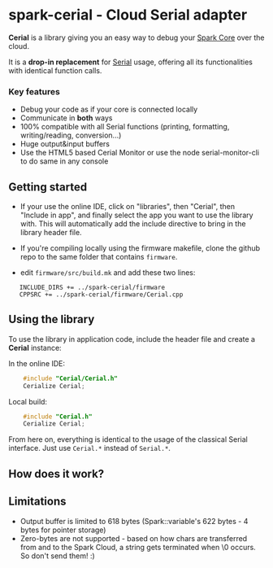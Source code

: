 spark-cerial - Cloud Serial adapter
=============================

**Cerial** is a library giving you an easy way to debug your [Spark Core](http://spark.io) over the cloud.

It is a **drop-in replacement** for [Serial](http://docs.spark.io/firmware/#communication-serial) usage, offering all its functionalities with identical function calls.

### Key features

- Debug your code as if your core is connected locally
- Communicate in **both** ways
- 100% compatible with all Serial functions (printing, formatting, writing/reading, conversion...)
- Huge output&input buffers
- Use the HTML5 based Cerial Monitor or use the node serial-monitor-cli to do same in any console

## Getting started

- If your use the online IDE, click on "libraries", then "Cerial", then "Include in app", and finally select the app you want to use the library with. This will automatically add the include directive to bring in the library header file.

- If you're compiling locally using the firmware makefile, clone the github repo to the same folder that contains
`firmware`.
 - edit `firmware/src/build.mk` and add these two lines:

 ```
    INCLUDE_DIRS += ../spark-cerial/firmware
    CPPSRC += ../spark-cerial/firmware/Cerial.cpp
 ```


## Using the library
To use the library in application code, include the header file and create a **Cerial** instance:

In the online IDE:
```c++
    #include "Cerial/Cerial.h"
    Cerialize Cerial;
```

Local build:
```c++
    #include "Cerial.h"
    Cerialize Cerial;
```

From here on, everything is identical to the usage of the classical Serial interface.
Just use `Cerial.*` instead of `Serial.*`.


## How does it work?



## Limitations
* Output buffer is limited to 618 bytes (Spark::variable's 622 bytes - 4 bytes for pointer storage)
* Zero-bytes are not supported - based on how chars are transferred from and to the Spark Cloud, a string gets terminated when \0 occurs. So don't send them! :)